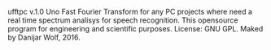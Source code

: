  ufftpc v.1.0
 Uno Fast Fourier Transform for any PC projects where need a real time spectrum analisys for speech recognition. 
 This opensource program for engineering and scientific purposes.
 License: GNU GPL.
 Maked by Danijar Wolf, 2016.
